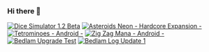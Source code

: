 ### Hi there 👋

<!-- BEGIN YOUTUBE-CARDS -->
[![Dice Simulator 1.2 Beta](https://ytcards.demolab.com/?id=EZwK6lLWlb8&title=Dice+Simulator+1.2+Beta&lang=en&timestamp=1655942546&background_color=%230d1117&title_color=%23ffffff&stats_color=%23dedede&width=250 "Dice Simulator 1.2 Beta")](https://www.youtube.com/watch?v=EZwK6lLWlb8)
[![Asteroids Neon - Hardcore Expansion -](https://ytcards.demolab.com/?id=yrNj0xY69dY&title=Asteroids+Neon+-+Hardcore+Expansion+-&lang=en&timestamp=1650258809&background_color=%230d1117&title_color=%23ffffff&stats_color=%23dedede&width=250 "Asteroids Neon - Hardcore Expansion -")](https://www.youtube.com/watch?v=yrNj0xY69dY)
[![Tetrominoes - Android -](https://ytcards.demolab.com/?id=teqaD_MAcC8&title=Tetrominoes+-+Android+-&lang=en&timestamp=1649283946&background_color=%230d1117&title_color=%23ffffff&stats_color=%23dedede&width=250 "Tetrominoes - Android -")](https://www.youtube.com/watch?v=teqaD_MAcC8)
[![Zig Zag Mana - Android -](https://ytcards.demolab.com/?id=S0ag-pIBwA8&title=Zig+Zag+Mana+-+Android+-&lang=en&timestamp=1649261026&background_color=%230d1117&title_color=%23ffffff&stats_color=%23dedede&width=250 "Zig Zag Mana - Android -")](https://www.youtube.com/watch?v=S0ag-pIBwA8)
[![Bedlam Upgrade Test](https://ytcards.demolab.com/?id=hMwxBgNEKNE&title=Bedlam+Upgrade+Test&lang=en&timestamp=1648402507&background_color=%230d1117&title_color=%23ffffff&stats_color=%23dedede&width=250 "Bedlam Upgrade Test")](https://www.youtube.com/watch?v=hMwxBgNEKNE)
[![Bedlam Log Update 1](https://ytcards.demolab.com/?id=G2yqmK0HVtI&title=Bedlam+Log+Update+1&lang=en&timestamp=1648308923&background_color=%230d1117&title_color=%23ffffff&stats_color=%23dedede&width=250 "Bedlam Log Update 1")](https://www.youtube.com/watch?v=G2yqmK0HVtI)
<!-- END YOUTUBE-CARDS -->

<!--
**Noir-Road/Noir-Road** is a ✨ _special_ ✨ repository because its `README.md` (this file) appears on your GitHub profile.

Here are some ideas to get you started:

- 🔭 I’m currently working on ...
- 🌱 I’m currently learning ...
- 👯 I’m looking to collaborate on ...
- 🤔 I’m looking for help with ...
- 💬 Ask me about ...
- 📫 How to reach me: ...
- 😄 Pronouns: ...
- ⚡ Fun fact: ...
-->
